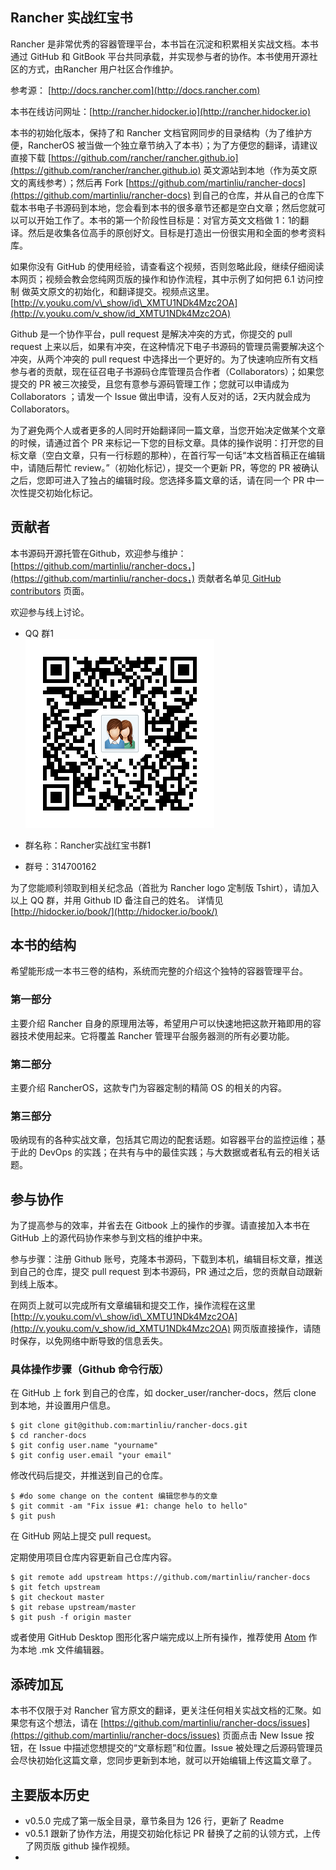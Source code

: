 ## Rancher 实战红宝书

Rancher 是非常优秀的容器管理平台，本书旨在沉淀和积累相关实战文档。本书通过 GitHub 和 GitBook 平台共同承载，并实现参与者的协作。本书使用开源社区的方式，由Rancher 用户社区合作维护。

参考源： [http://docs.rancher.com](http://docs.rancher.com)

本书在线访问网址：[http://rancher.hidocker.io](http://rancher.hidocker.io)

本书的初始化版本，保持了和 Rancher 文档官网同步的目录结构（为了维护方便，RancherOS 被当做一个独立章节纳入了本书）；为了方便您的翻译，请建议直接下载 [https://github.com/rancher/rancher.github.io](https://github.com/rancher/rancher.github.io) 英文源站到本地（作为英文原文的离线参考）；然后再 Fork [https://github.com/martinliu/rancher-docs](https://github.com/martinliu/rancher-docs) 到自己的仓库，并从自己的仓库下载本书电子书源码到本地，您会看到本书的很多章节还都是空白文章；然后您就可以可以开始工作了。本书的第一个阶段性目标是：对官方英文文档做 1：1的翻译。然后是收集各位高手的原创好文。目标是打造出一份很实用和全面的参考资料库。

如果你没有 GitHub 的使用经验，请查看这个视频，否则忽略此段，继续仔细阅读本网页；视频会教会您纯网页版的操作和协作流程，其中示例了如何把 6.1 访问控制 做英文原文的初始化，和翻译提交。视频点这里。[http://v.youku.com/v\_show/id\_XMTU1NDk4Mzc2OA](http://v.youku.com/v_show/id_XMTU1NDk4Mzc2OA)

Github 是一个协作平台，pull request 是解决冲突的方式，你提交的 pull request 上来以后，如果有冲突，在这种情况下电子书源码的管理员需要解决这个冲突，从两个冲突的 pull request 中选择出一个更好的。为了快速响应所有文档参与者的贡献，现在征召电子书源码仓库管理员合作者（Collaborators）；如果您提交的 PR 被三次接受，且您有意参与源码管理工作；您就可以申请成为 Collaborators ；请发一个 Issue 做出申请，没有人反对的话，2天内就会成为 Collaborators。

为了避免两个人或者更多的人同时开始翻译同一篇文章，当您开始决定做某个文章的时候，请通过首个 PR 来标记一下您的目标文章。具体的操作说明：打开您的目标文章（空白文章，只有一行标题的那种），在首行写一句话“本文档首稿正在编辑中，请随后帮忙 review。”（初始化标记），提交一个更新 PR，等您的 PR 被确认之后，您即可进入了独占的编辑时段。您选择多篇文章的话，请在同一个 PR 中一次性提交初始化标记。

## 贡献者

本书源码开源托管在Github，欢迎参与维护：[https://github.com/martinliu/rancher-docs，](https://github.com/martinliu/rancher-docs，) 贡献者名单见[ GitHub contributors](https://github.com/martinliu/rancher-docs/graphs/contributors) 页面。

欢迎参与线上讨论。

* QQ 群1   
  ![314700162](q1.png)

* 群名称：Rancher实战红宝书群1

* 群号：314700162

为了您能顺利领取到相关纪念品（首批为 Rancher logo 定制版 Tshirt），请加入以上 QQ 群，并用 Github ID 备注自己的姓名。 详情见 [http://hidocker.io/book/](http://hidocker.io/book/)

## 本书的结构

希望能形成一本书三卷的结构，系统而完整的介绍这个独特的容器管理平台。

### 第一部分

主要介绍 Rancher 自身的原理用法等，希望用户可以快速地把这款开箱即用的容器技术使用起来。它将覆盖 Rancher 管理平台服务器测的所有必要功能。

### 第二部分

主要介绍 RancherOS，这款专门为容器定制的精简 OS 的相关的内容。

### 第三部分

吸纳现有的各种实战文章，包括其它周边的配套话题。如容器平台的监控运维；基于此的 DevOps 的实践；在共有与中的最佳实践；与大数据或者私有云的相关话题。

## 参与协作

为了提高参与的效率，并省去在 Gitbook 上的操作的步骤。请直接加入本书在 GitHub 上的源代码协作来参与到文档的维护中来。

参与步骤：注册 Github 账号，克隆本书源码，下载到本机，编辑目标文章，推送到自己的仓库，提交 pull request 到本书源码，PR 通过之后，您的贡献自动跟新到线上版本。

在网页上就可以完成所有文章编辑和提交工作，操作流程在这里 [http://v.youku.com/v\_show/id\_XMTU1NDk4Mzc2OA](http://v.youku.com/v_show/id_XMTU1NDk4Mzc2OA) 网页版直接操作，请随时保存，以免网络中断导致的信息丢失。

### 具体操作步骤（Github 命令行版）

在 GitHub 上 fork 到自己的仓库，如 docker\_user/rancher-docs，然后 clone 到本地，并设置用户信息。

```
$ git clone git@github.com:martinliu/rancher-docs.git
$ cd rancher-docs
$ git config user.name "yourname"
$ git config user.email "your email"
```

修改代码后提交，并推送到自己的仓库。

```
$ #do some change on the content 编辑您参与的文章
$ git commit -am "Fix issue #1: change helo to hello"
$ git push
```

在 GitHub 网站上提交 pull request。

定期使用项目仓库内容更新自己仓库内容。

```
$ git remote add upstream https://github.com/martinliu/rancher-docs
$ git fetch upstream
$ git checkout master
$ git rebase upstream/master
$ git push -f origin master
```

或者使用 GitHub Desktop 图形化客户端完成以上所有操作，推荐使用 [Atom](http://atom.io) 作为本地 .mk 文件编辑器。

## 添砖加瓦

本书不仅限于对 Rancher 官方原文的翻译，更关注任何相关实战文档的汇聚。如果您有这个想法，请在 [https://github.com/martinliu/rancher-docs/issues](https://github.com/martinliu/rancher-docs/issues) 页面点击 New Issue 按钮，在 Issue 中描述您想提交的“文章标题”和位置。Issue 被处理之后源码管理员会尽快初始化这篇文章，您同步更新到本地，就可以开始编辑上传这篇文章了。

## 主要版本历史

* v0.5.0 完成了第一版全目录，章节条目为 126 行，更新了 Readme
* v0.5.1 跟新了协作方法，用提交初始化标记 PR 替换了之前的认领方式，上传了网页版 github 操作视频。
* 


